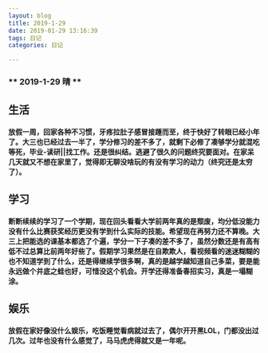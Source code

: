 ```yaml
---
layout: blog
title: 2019-1-29
date: 2019-01-29 13:16:39
tags: 日记
categories: 日记

---
```

### ** 2019-1-29 晴 **
## 生活
#### 放假一周，回家各种不习惯，牙疼拉肚子感冒接踵而至，终于快好了转眼已经小年了。大三也已经过去一半了，学分修习的差不多了，就剩下必修了凑够学分就混吃等死，毕业-读研||找工作。还是很纠结。逃避了很久的问题终究要面对。在家呆几天就又不想在家里了，觉得即无聊没啥玩的有没有学习的动力（终究还是太穷了）。
## 学习
#### 断断续续的学习了一个学期，现在回头看看大学前两年真的是颓废，均分低没能力没有什么比赛获奖经历更没有学到什么实际的技能。希望现在再努力还不算晚。大三上把能选的课基本都选了个遍，学分一下子凑的差不多了，虽然分数还是有高有低不过总算比前两年好些了。假期学习果然是在自欺欺人，看视频看的迷迷糊糊的也不知道学到了什么，还是得继续学很多啊，真的是越学越知道自己多菜，要是能永远做个井底之蛙也好，可惜没这个机会。开学还得准备春招实习，真是一塌糊涂。
## 娱乐
#### 放假在家好像没什么娱乐，吃饭睡觉看病就过去了，偶尔开开黑LOL，门都没出过几次。过年也没有什么感觉了，马马虎虎得就又是一年呢。

